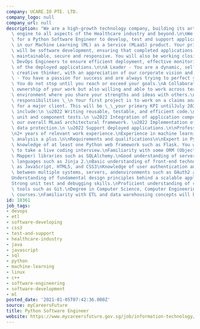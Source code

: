 ```yaml
---
company: UCARE.IO PTE. LTD.
company_logo: null
company_url: null
description: "We are a high-growth technology company, building its articial intelligence\
  \ engine to all aspects of the Healthcare industry and beyond.\n\nWe are looking\
  \ for a Python Software Engineer to develop, test and support application components\
  \ in our Machine Learning (ML) as a Service (MLaaS) product. Your primary focus\
  \ will be software development, ensuring that completed applications are modular,\
  \ maintainable, secure and responsive. You will also be working closing with our\
  \ DevOps Engineers to ensure efficient deployment, effective monitoring and metering\
  \ of the deployed applications.\n\nA Leader - You are a dynamic, self-motivated,\
  \ creative thinker, with an appreciation of our corporate vision and goals.\nA Driver\
  \ - You have a passion for success and are always trying to perfect your craft.\
  \ You do not stop until you reach or exceed your goals.\nA Collaborator - You take\
  \ ownership of your work but also willing and able to work across teams in a matrix\
  \ environment where you share your strengths and ideas with others.\n\nDuties and\
  \ responsibilities \_\n Your first project is to work on a claims analytics system\
  \ for a major client. This will be \_\_your primary KPI untilJuly 2021.Other responsibilities\
  \ include:\n \u2022 Writing reusable, testable, and efficient code.\n \u2022 Implement\
  \ unit and component tests.\n \u2022 Integration of application components into\
  \ our overall MLaaS architectural framework. \u2022 Implementation of security and\
  \ data protection.\n \u2022 Support deployed applications.\n\nProfessional experience\n\
  \n2+ years of relevant work experience.\nExperience in machine learning and data\
  \ analysis a plus.\n\nRequirements and qualifications\n\nExpert in Python, with\
  \ knowledge of at least one Python web framework such as Flask. You will be required\
  \ to take a live coding interview.\nFamiliarity with some ORM (Object Relational\
  \ Mapper) libraries such as SQLAlchemy.\nGood understanding of server-side templating\
  \ languages such as Jinja 2.\nBasic understanding of front-end technologies, such\
  \ as JavaScript, HTML5, and CSS3\nKnowledge of user authentication and authorization\
  \ between multiple systems, servers, andenvironments such as OAuth2 and OpenID.\n\
  Understanding of fundamental design principles behind a scalable application.\n\
  Strong unit test and debugging skills.\nProficient understanding of code versioning\
  \ tools such as Git.\nDegree in Computer Science, Computer Engineering or related\
  \ courses.\nFamiliarity with ETL and data warehousing concepts will be advantageous.\n"
id: 18361
job_tags:
- devops
- etl
- software-developing
- css3
- test-and-support
- healthcare-industry
- java
- javascript
- sql
- python
- machine-learning
- linux
- c++
- software-engineering
- software-development
- ml
posted_date: '2021-01-05T07:42:36.000Z'
source: myCareersFuture
title: Python Software Engineer
website: https://www.mycareersfuture.gov.sg/job/information-technology/python-software-engineer-ucareio-9a7da7472e43780a397c509be9bd9bd1
---
```

